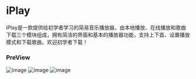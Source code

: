 # iPlay

iPlay是一款提供给初学者学习的简易音乐播放器，由本地播放、在线播放和歌曲下载三个模块组成，拥有简洁的界面和基本的播放器功能，支持上下首、设置播放模式和下载歌曲。欢迎初学者下载！

### PreView
![image](https://github.com/Yone-sx/iPlay/blob/master/screenshots/Firstpage.png)
![image](https://github.com/Yone-sx/iPlay/blob/master/screenshots/Local.png)
![image](https://github.com/Yone-sx/iPlay/blob/master/screenshots/Online.png)
